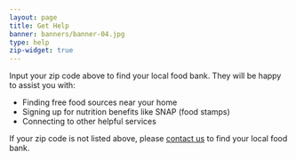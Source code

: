 ```yaml
---
layout: page
title: Get Help
banner: banners/banner-04.jpg
type: help
zip-widget: true
---
```

Input your zip code above to find your local food bank. They will be happy to assist you with:

* Finding free food sources near your home 
* Signing up for nutrition benefits like SNAP (food stamps)
* Connecting to other helpful services

If your zip code is not listed above, please [contact us](about/contact.html) to find your local food bank.
